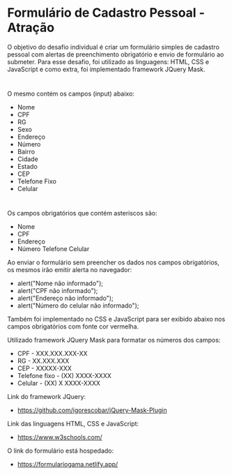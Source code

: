 # Formulário de Cadastro Pessoal - Atração

O objetivo do desafio individual é criar um formulário simples de cadastro pessoal com alertas de preenchimento obrigatório e envio de formulário ao submeter. Para esse desafio, foi utilizado as linguagens: HTML, CSS e JavaScript e como extra, foi implementado framework JQuery Mask.
#
O mesmo contém os campos (input) abaixo:
- Nome
- CPF
- RG
- Sexo
- Endereço
- Número
- Bairro
- Cidade
- Estado
- CEP
- Telefone Fixo
- Celular
#

Os campos obrigatórios que contém asteriscos são:
- Nome
- CPF
- Endereço 
- Número Telefone Celular

Ao enviar o formulário sem preencher os dados nos campos obrigatórios, os mesmos irão emitir alerta no navegador: 
- alert("Nome não informado");
- alert("CPF não informado");
- alert("Endereço não informado");
- alert("Número do celular não informado");

Também foi implementado no CSS e JavaScript para ser exibido abaixo nos campos obrigatórios com fonte cor vermelha.

Utilizado framework JQuery Mask para formatar os números dos campos:
* CPF -  XXX.XXX.XXX-XX
* RG - XX.XXX.XXX
* CEP - XXXXX-XXX
* Telefone fixo - (XX) XXXX-XXXX
* Celular - (XX) X XXXX-XXXX

Link do framework JQuery:
* https://github.com/igorescobar/jQuery-Mask-Plugin

Link das linguagens HTML, CSS e JavaScript:
* https://www.w3schools.com/

O link do formulário está hospedado:
* https://formulariogama.netlify.app/
